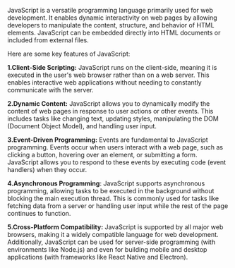 JavaScript is a versatile programming language primarily used for web development. It enables dynamic interactivity on web pages by allowing developers to manipulate the content, structure, and behavior of HTML elements. JavaScript can be embedded directly into HTML documents or included from external files.

Here are some key features of JavaScript:

**1.Client-Side Scripting:** JavaScript runs on the client-side, meaning it is executed in the user's web browser rather than on a web server. This enables interactive web applications without needing to constantly communicate with the server.

**2.Dynamic Content:** JavaScript allows you to dynamically modify the content of web pages in response to user actions or other events. This includes tasks like changing text, updating styles, manipulating the DOM (Document Object Model), and handling user input.

**3.Event-Driven Programming:** Events are fundamental to JavaScript programming. Events occur when users interact with a web page, such as clicking a button, hovering over an element, or submitting a form. JavaScript allows you to respond to these events by executing code (event handlers) when they occur.

**4.Asynchronous Programming**: JavaScript supports asynchronous programming, allowing tasks to be executed in the background without blocking the main execution thread. This is commonly used for tasks like fetching data from a server or handling user input while the rest of the page continues to function.

**5.Cross-Platform Compatibility:** JavaScript is supported by all major web browsers, making it a widely compatible language for web development. Additionally, JavaScript can be used for server-side programming (with environments like Node.js) and even for building mobile and desktop applications (with frameworks like React Native and Electron).
